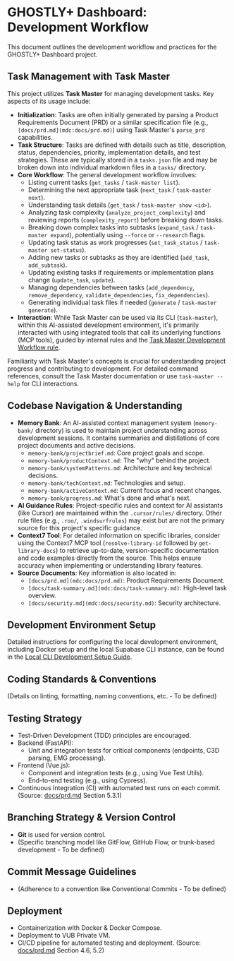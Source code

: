 # GHOSTLY+ Dashboard: Development Workflow

This document outlines the development workflow and practices for the GHOSTLY+ Dashboard project.

## Task Management with Task Master

This project utilizes **Task Master** for managing development tasks. Key aspects of its usage include:

-   **Initialization**: Tasks are often initially generated by parsing a Product Requirements Document (PRD) or a similar specification file (e.g., `[docs/prd.md](mdc:docs/prd.md)`) using Task Master's `parse_prd` capabilities.
-   **Task Structure**: Tasks are defined with details such as title, description, status, dependencies, priority, implementation details, and test strategies. These are typically stored in a `tasks.json` file and may be broken down into individual markdown files in a `tasks/` directory.
-   **Core Workflow**: The general development workflow involves:
    -   Listing current tasks (`get_tasks` / `task-master list`).
    -   Determining the next appropriate task (`next_task` / `task-master next`).
    -   Understanding task details (`get_task` / `task-master show <id>`).
    -   Analyzing task complexity (`analyze_project_complexity`) and reviewing reports (`complexity_report`) before breaking down tasks.
    -   Breaking down complex tasks into subtasks (`expand_task` / `task-master expand`), potentially using `--force` or `--research` flags.
    -   Updating task status as work progresses (`set_task_status` / `task-master set-status`).
    -   Adding new tasks or subtasks as they are identified (`add_task`, `add_subtask`).
    -   Updating existing tasks if requirements or implementation plans change (`update_task`, `update`).
    -   Managing dependencies between tasks (`add_dependency`, `remove_dependency`, `validate_dependencies`, `fix_dependencies`).
    -   Generating individual task files if needed (`generate` / `task-master generate`).
-   **Interaction**: While Task Master can be used via its CLI (`task-master`), within this AI-assisted development environment, it's primarily interacted with using integrated tools that call its underlying functions (MCP tools), guided by internal rules and the [Task Master Development Workflow rule](mdc:.cursor/rules/dev_workflow.mdc).

Familiarity with Task Master's concepts is crucial for understanding project progress and contributing to development. For detailed command references, consult the Task Master documentation or use `task-master --help` for CLI interactions.

## Codebase Navigation & Understanding

-   **Memory Bank**: An AI-assisted context management system (`memory-bank/` directory) is used to maintain project understanding across development sessions. It contains summaries and distillations of core project documents and active decisions.
    -   `memory-bank/projectbrief.md`: Core project goals and scope.
    -   `memory-bank/productContext.md`: The "why" behind the project.
    -   `memory-bank/systemPatterns.md`: Architecture and key technical decisions.
    -   `memory-bank/techContext.md`: Technologies and setup.
    -   `memory-bank/activeContext.md`: Current focus and recent changes.
    -   `memory-bank/progress.md`: What's done and what's next.
-   **AI Guidance Rules**: Project-specific rules and context for AI assistants (like Cursor) are maintained within the `.cursor/rules/` directory. Other rule files (e.g., `.roo/`, `.windsurfrules`) may exist but are not the primary source for this project's specific guidance.
-   **Context7 Tool**: For detailed information on specific libraries, consider using the Context7 MCP tool (`resolve-library-id` followed by `get-library-docs`) to retrieve up-to-date, version-specific documentation and code examples directly from the source. This helps ensure accuracy when implementing or understanding library features.
-   **Source Documents**: Key information is also located in:
    -   `[docs/prd.md](mdc:docs/prd.md)`: Product Requirements Document.
    -   `[docs/task-summary.md](mdc:docs/task-summary.md)`: High-level task overview.
    -   `[docs/security.md](mdc:docs/security.md)`: Security architecture.

## Development Environment Setup

Detailed instructions for configuring the local development environment, including Docker setup and the local Supabase CLI instance, can be found in the [Local CLI Development Setup Guide](mdc:docs/environments/local_cli_development_setup.md).

## Coding Standards & Conventions

(Details on linting, formatting, naming conventions, etc. - To be defined)

## Testing Strategy

- Test-Driven Development (TDD) principles are encouraged.
- Backend (FastAPI):
    - Unit and integration tests for critical components (endpoints, C3D parsing, EMG processing).
- Frontend (Vue.js):
    - Component and integration tests (e.g., using Vue Test Utils).
    - End-to-end testing (e.g., using Cypress).
- Continuous Integration (CI) with automated test runs on each commit.
(Source: [docs/prd.md](mdc:docs/prd.md) Section 5.3.1)

## Branching Strategy & Version Control

-   **Git** is used for version control.
-   (Specific branching model like GitFlow, GitHub Flow, or trunk-based development - To be defined)

## Commit Message Guidelines

-   (Adherence to a convention like Conventional Commits - To be defined)

## Deployment

-   Containerization with Docker & Docker Compose.
-   Deployment to VUB Private VM.
-   CI/CD pipeline for automated testing and deployment.
(Source: [docs/prd.md](mdc:docs/prd.md) Section 4.6, 5.2) 